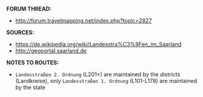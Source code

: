 ﻿**FORUM THREAD:**
- http://forum.travelmapping.net/index.php?topic=2827


**SOURCES:**
- https://de.wikipedia.org/wiki/Landesstra%C3%9Fen_im_Saarland
- http://geoportal.saarland.de


**NOTES TO ROUTES:**
- `Landesstraßen 2. Ordnung` (L201+) are maintained by the districts (Landkreise), only `Landesstraßen 1. Ordnung` (L101-L178) are maintained by the state
